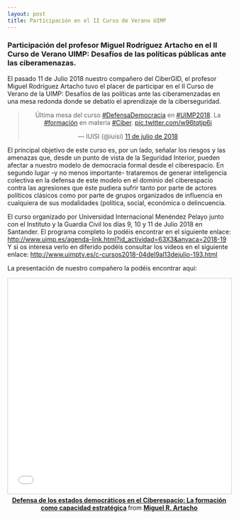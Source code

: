 ```yaml
---
layout: post
title: Participación en el II Curso de Verano UIMP
---
```

### Participación del profesor Miguel Rodríguez Artacho en el II Curso de Verano UIMP: Desafíos de las políticas públicas ante las ciberamenazas.

El pasado 11 de Julio 2018 nuestro compañero del CiberGID, el profesor Miguel Rodríguez Artacho tuvo el placer de participar en el II Curso de Verano de la UIMP: Desafíos de las políticas ante las ciberamenzadas en una mesa redonda donde se debatío el aprendizaje de la ciberseguridad.
<center>
<blockquote class="twitter-tweet" data-lang="es"><p lang="es" dir="ltr">Última mesa del curso <a href="https://twitter.com/hashtag/DefensaDemocracia?src=hash&amp;ref_src=twsrc%5Etfw">#DefensaDemocracia</a> en <a href="https://twitter.com/hashtag/UIMP2018?src=hash&amp;ref_src=twsrc%5Etfw">#UIMP2018</a>. La <a href="https://twitter.com/hashtag/formaci%C3%B3n?src=hash&amp;ref_src=twsrc%5Etfw">#formación</a> en materia <a href="https://twitter.com/hashtag/Ciber?src=hash&amp;ref_src=twsrc%5Etfw">#Ciber</a>. <a href="https://t.co/w96tqtjp6i">pic.twitter.com/w96tqtjp6i</a></p>&mdash; IUISI (@iuisi) <a href="https://twitter.com/iuisi/status/1016991236404727808?ref_src=twsrc%5Etfw">11 de julio de 2018</a></blockquote>
<script async src="https://platform.twitter.com/widgets.js" charset="utf-8"></script>
 </center>

El principal objetivo de este curso es, por un lado, señalar los riesgos y las amenazas que, desde un punto de vista de la Seguridad Interior, 
pueden afectar a nuestro modelo de democracia formal desde el ciberespacio. En segundo lugar -y no menos importante- trataremos de generar inteligencia 
colectiva en la defensa de este modelo en el dominio del ciberespacio contra las agresiones que éste pudiera sufrir tanto por parte de actores políticos 
clásicos como por parte de grupos organizados de influencia en cualquiera de sus modalidades (política, social, económica o delincuencia.

El curso organizado por Universidad Internacional Menéndez Pelayo junto con el Instituto y la Guardia Civil los días 9, 10 y 11 de Julio 2018 en Santander. El programa completo lo podéis encontrar en el siguiente enlace: http://www.uimp.es/agenda-link.html?id_actividad=63X3&anyaca=2018-19
Y si os interesa verlo en diferido podéis consultar los videos en el siguiente enlace: http://www.uimptv.es/c-cursos2018-04del9al13dejulio-193.html

La presentación de nuestro compañero la podéis encontrar aquí:
<center>
<iframe src="//www.slideshare.net/slideshow/embed_code/key/kbCcZEduf8xDtp" width="595" height="485" frameborder="0" marginwidth="0" marginheight="0" scrolling="no" style="border:1px solid #CCC; border-width:1px; margin-bottom:5px; max-width: 100%;" allowfullscreen> </iframe> <div style="margin-bottom:5px"> <strong> <a href="//www.slideshare.net/martacho/defensa-de-los-estados-democrticos-en-el-ciberespacio-la-formacin-como-capacidad-estratgica" title="Defensa de los estados democráticos en el Ciberespacio: La formación como capacidad estratégica" target="_blank">Defensa de los estados democráticos en el Ciberespacio: La formación como capacidad estratégica</a> </strong> from <strong><a href="https://www.slideshare.net/martacho" target="_blank">Miguel R. Artacho</a></strong> </div>
 </center>
